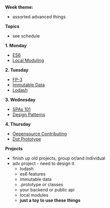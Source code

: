 **Week theme:**  
  * assorted advanced things  
  
**Topics**  
  * see schedule  
  
  
**1. Monday**  
  * [ES6](https://github.com/jankeLearning/content-md/blob/master/js/09-es6.md)  
  * [Local Moduling](https://github.com/jankeLearning/content-md/blob/master/npm-modules/09-local-moduling.md)

**2. Tuesday**  
  * [FP-3](https://github.com/jankeLearning/content-md/blob/master/js/09-FP-3.md)  
  * [Immutable Data](https://github.com/jankeLearning/content-md/blob/master/app-design/09-immutable-data.md)  
  * [Lodash](https://github.com/jankeLearning/content-md/blob/master/npm-modules/09-lodash.md)

**3. Wednesday**  
  * [SPAs 101](https://github.com/jankeLearning/content-md/blob/master/app-design/09-SPAs-101.md) 
  * [Design Patterns](https://github.com/jankeLearning/content-md/blob/master/dev-knowledge/09-design-patterns.md)

**4. Thursday**  
  * [Oepensource Contributing](https://github.com/jankeLearning/content-md/blob/master/dev-knowledge/09-opensource-contributing.md)  
  * [Dot Prototype](https://github.com/jankeLearning/content-md/blob/master/js/09-dot-prototype.md)  
  
**Projects**  
  * finish up old projects, group or/and individual  
  * adv project - need to design it  
    * lodash  
    * es6 features  
    * immutable data  
    * .prototype or classes  
    * your backend or public api  
    * local modules  
    * **just a toy to use these things**

